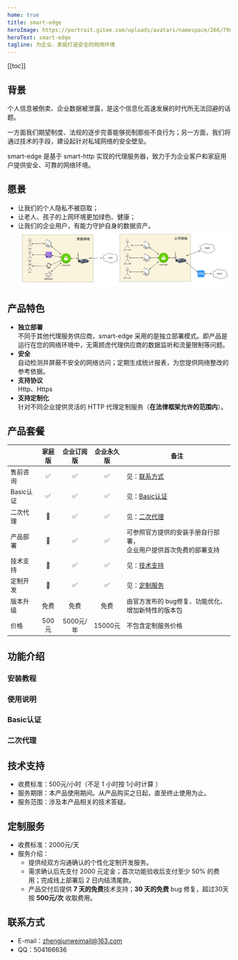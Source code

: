 ```yaml
---
home: true
title: smart-edge
heroImage: https://portrait.gitee.com/uploads/avatars/namespace/266/798143_smartboot_1578989513.png!avatar100
heroText: smart-edge
tagline: 为企业、家庭打造安全的网络环境
---
```


[[toc]]
## 背景
个人信息被倒卖、企业数据被泄露，是这个信息化高速发展的时代所无法回避的话题。

一方面我们期望制度、法规的逐步完善能够扼制那些不良行为；另一方面，我们将通过技术的手段，建设起针对私域网络的安全壁垒。

smart-edge 是基于 smart-http 实现的代理服务器，致力于为企业客户和家庭用户提供安全、可靠的网络环境。
## 愿景
- 让我们的个人隐私不被窃取； 
- 让老人、孩子的上网环境更加绿色、健康；
- 让我们的企业用户，有能力守护自身的数据资产。
![](./img.png)

## 产品特色
- **独立部署**    
  不同于其他代理服务供应商，smart-edge 采用的是独立部署模式。即产品是运行在您的网络环境中，无需顾虑代理供应商的数据监听和流量限制等问题。
- **安全**    
  自动检测并屏蔽不安全的网络访问；定期生成统计报表，为您提供网络整改的参考依据。
- **支持协议**    
    Http、Https
- **支持定制化**   
  针对不同企业提供灵活的 HTTP 代理定制服务（**在法律框架允许的范围内**）。
  
## 产品套餐
| |家庭版|企业订阅版|企业永久版|备注|
|--|:--:|:--:|:--:|--|
|售前咨询|:white_check_mark:|:white_check_mark:|:white_check_mark:|见：[联系方式](#联系方式)|
|Basic认证|:white_check_mark:|:white_check_mark:|:white_check_mark:|见：[Basic认证](#Basic认证)|
|二次代理|:no_entry_sign:|:white_check_mark:|:white_check_mark:|见：[二次代理](#二次代理)|
|产品部署|:no_entry_sign:|:white_check_mark:|:white_check_mark:|可参照官方提供的安装手册自行部署，<br/> 企业用户提供首次免费的部署支持|
|技术支持|:no_entry_sign:|:white_check_mark:| :white_check_mark: |见：[技术支持](#技术支持)|
|定制开发|:no_entry_sign:|:white_check_mark:|:white_check_mark:|见：[定制服务](#定制服务)|
|版本升级|免费|免费|免费|由官方发布的 bug修复、功能优化、增加新特性的版本包|
|价格 |500元|5000元/年|15000元|不包含定制服务价格|

## 功能介绍
### 安装教程
### 使用说明
### Basic认证

### 二次代理

## 技术支持
- 收费标准：500元/小时（不足 1 小时按 1小时计算 ）
- 服务期限：本产品使用期间。从产品购买之日起，直至终止使用为止。  
- 服务范围：涉及本产品相关的技术答疑。

## 定制服务
- 收费标准：2000元/天
- 服务介绍：
    - 提供经双方沟通确认的个性化定制开发服务。
    - 需求确认后先支付 2000 元定金；首次功能验收后支付至少 50% 的费用；完成线上部署后 2 日内结清尾款。
    - 产品交付后提供 **7 天的免费**技术支持；**30 天的免费** bug 修复，超过30天按 **500元/次** 收取费用。
    



## 联系方式
- E-mail：zhengjunweimail@163.com
- QQ：504166636